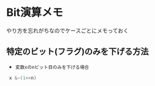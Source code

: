 # Bit演算メモ

やり方を忘れがちなのでケースごとにメモっておく

## 特定のビット(フラグ)のみを下げる方法

- `変数xのnビット目のみを下げる場合`

```c
 x &~(1<<n)
 ```
